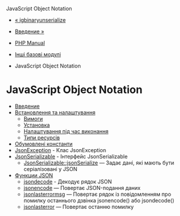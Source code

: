 JavaScript Object Notation

-   [« igbinaryunserialize](function.igbinary-unserialize.html)
    
-   [Введение »](intro.json.html)
    
-   [PHP Manual](index.html)
    
-   [Інші базові модулі](refs.basic.other.html)
    
-   JavaScript Object Notation
    

# JavaScript Object Notation

-   [Введение](intro.json.html)
-   [Встановлення та налаштування](json.setup.html)
    -   [Вимоги](json.requirements.html)
    -   [Установка](json.installation.html)
    -   [Налаштування під час виконання](json.configuration.html)
    -   [Типи ресурсів](json.resources.html)
-   [Обумовлені константи](json.constants.html)
-   [JsonException](class.jsonexception.html) - Клас JsonException
-   [JsonSerializable](class.jsonserializable.html) - Інтерфейс JsonSerializable
    -   [JsonSerializable::jsonSerialize](jsonserializable.jsonserialize.html) — Задає дані, які мають бути серіалізовані у JSON
-   [Функции JSON](ref.json.html)
    -   [jsondecode](function.json-decode.html) - Декодує рядок JSON
    -   [jsonencode](function.json-encode.html) — Повертає JSON-подання даних
    -   [jsonlasterrormsg](function.json-last-error-msg.html) — Повертає рядок із повідомленням про помилку останнього дзвінка jsonencode() або jsondecode()
    -   [jsonlasterror](function.json-last-error.html) — Повертає останню помилку